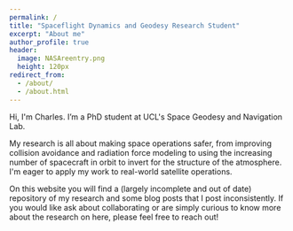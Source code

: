 ```yaml
---
permalink: /
title: "Spaceflight Dynamics and Geodesy Research Student"
excerpt: "About me"
author_profile: true
header:
  image: NASAreentry.png
  height: 120px
redirect_from: 
  - /about/
  - /about.html
---
```


Hi, I'm Charles. I’m a PhD student at UCL's Space Geodesy and Navigation Lab.

My research is all about making space operations safer, from improving collision avoidance and radiation force modeling to using the increasing number of spacecraft in orbit to invert for the structure of the atmosphere. I'm eager to apply my work to real-world satellite operations.

On this website you will find a (largely incomplete and out of date) repository of my research and some blog posts that I post inconsistently. If you would like ask about collaborating or are simply curious to know more about the research on here, please feel free to reach out!
